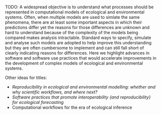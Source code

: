 
TODO: A widespread objective is to understand what processes should be represented in computational models of ecological and environmental systems. Often, when multiple models are used to simlate the same phenomena, there are at least some important aspects in which their predictions differ yet the reasons for those differences are unknown and hard to understand because of the complexity of the models being compared makes analysis intractable. Standard ways to specify, simulate and analyse such models are adopted to help improve this understanding but they are often cumbersome to implement and can still fall short of clearly indicating reasons for differences. Here we highlight advances in software and software use practices that would accelerate improvements in the development of complex models of ecological and environmental systems.

Other ideas for titles:

* _Reproducibility in ecological and environmental modelling: whether and why scientific workflows, and where next?_
* _Software practices that promote interoperability {and reproducibility} for ecological forecasting_
* Computational workflows for the era of ecological inference
<!--- a mouthfull-->